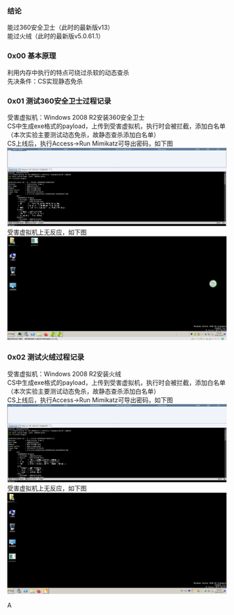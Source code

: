 ### 结论
能过360安全卫士（此时的最新版v13）  
能过火绒（此时的最新版v5.0.61.1）

### 0x00 基本原理
利用内存中执行的特点可绕过杀软的动态查杀  
先决条件：CS实现静态免杀

### 0x01 测试360安全卫士过程记录
受害虚拟机：Windows 2008 R2安装360安全卫士  
CS中生成exe格式的payload，上传到受害虚拟机，执行时会被拦截，添加白名单（本次实验主要测试动态免杀，故静态查杀添加白名单）  
CS上线后，执行Access->Run Mimikatz可导出密码，如下图  
![image](./pic/0.png)  
受害虚拟机上无反应，如下图  
![image](./pic/1.png)

### 0x02 测试火绒过程记录
受害虚拟机：Windows 2008 R2安装火绒  
CS中生成exe格式的payload，上传到受害虚拟机，执行时会被拦截，添加白名单（本次实验主要测试动态免杀，故静态查杀添加白名单）  
CS上线后，执行Access->Run Mimikatz可导出密码，如下图  
![image](./pic/2.png)  
受害虚拟机上无反应，如下图  
![image](./pic/3.png)

A